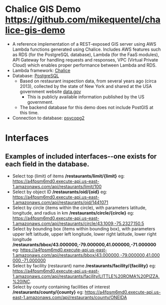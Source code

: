 # Chalice GIS Demo https://github.com/mikequentel/chalice-gis-demo
* A reference implementation of a REST-exposed GIS server using AWS Lambda functions generated using Chalice. Includes AWS features such as RDS (for the PostgreSQL database), Lambda (for the FaaS modules), API Gateway for handling requests and responses, VPC (Virtual Private Cloud) which enables proper performance between Lambda and RDS.
* Lambda framework: [Chalice](https://github.com/aws/chalice)
* Database: [PostgreSQL](https://www.postgresql.org)
  * Based on restaurant inspection data, from several years ago (circa 2013), collected by the state of New York and shared at the USA government website [data.gov](https://www.data.gov)
    * This is publicly available information published by the US government.
  * The backend database for this demo does not include PostGIS at this time.
* Connection to database: [psycopg2](http://initd.org/psycopg)


# Interfaces
## Examples of included interfaces--one exists for each field in the database.
* Select top (limit) of items **/restaurants/limit/{limit}** eg: https://a4fpsm6md0.execute-api.us-east-1.amazonaws.com/api/restaurants/limit/100
* Select by object ID **/restaurants/oid/{oid}** eg: https://a4fpsm6md0.execute-api.us-east-1.amazonaws.com/api/restaurants/oid/1441071
* Select by circle (items within the circle), with parameters latitude, longitude, and radius in km **/restaurants/circle/{circle}** eg: https://a4fpsm6md0.execute-api.us-east-1.amazonaws.com/api/restaurants/circle/43.1009,-75.2327,150.5
* Select by bounding box (items within bounding box), with parameters upper left latitude, upper left longitude, lower right latitude, lower right longitude **/restaurants/bbox/43.000000,-79.000000,41.000000,-71.000000** eg: https://a4fpsm6md0.execute-api.us-east-1.amazonaws.com/api/restaurants/bbox/43.000000,-79.000000,41.000000,-71.000000
* Select by facility (restaurant) name **/restaurants/facility/{facility}** eg: https://a4fpsm6md0.execute-api.us-east-1.amazonaws.com/api/restaurants/facility/LITTLE%20ROMA%20PIZZA,%20INC.
* Select by county containing facilities of interest **/restaurants/county/{county}** eg: https://a4fpsm6md0.execute-api.us-east-1.amazonaws.com/api/restaurants/county/ONEIDA
